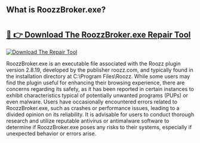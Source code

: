 ## What is RoozzBroker.exe? 

# <h2><a href="https://exedetect.com/download.php?RoozzBroker.exe">🔗 👉 Download The RoozzBroker.exe Repair Tool</a></h2>

[![Download The Repair Tool](https://exedetect.com/download-button.jpg)](https://exedetect.com/download.php?RoozzBroker.exe)

RoozzBroker.exe is an executable file associated with the Roozz plugin version 2.8.19, developed by the publisher roozz.com, and typically found in the installation directory at C:\Program Files\Roozz\. While some users may find the plugin useful for enhancing their browsing experience, there are concerns regarding its safety, as it has been reported in certain instances to exhibit characteristics typical of potentially unwanted programs (PUPs) or even malware. Users have occasionally encountered errors related to RoozzBroker.exe, such as crashes or performance issues, leading to a divided opinion on its reliability. It is advisable for users to conduct thorough research and utilize reputable antivirus or antimalware software to determine if RoozzBroker.exe poses any risks to their systems, especially if unexpected behavior or errors arise.
